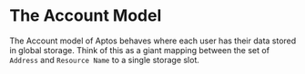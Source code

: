 # The Account Model

The Account model of Aptos behaves where each user has their data stored in global storage.  Think of this as a giant mapping between the set of `Address` and `Resource Name` to a single storage slot.